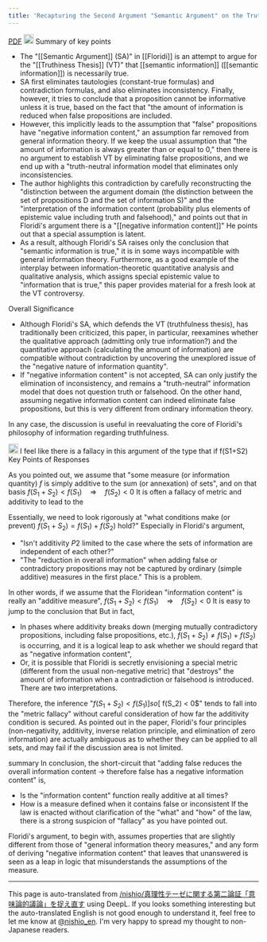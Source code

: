 ```yaml
---
title: 'Recapturing the Second Argument "Semantic Argument" on the Truth Thesis'
---
```


[PDF](https://www2.kansai-u.ac.jp/tetsugak/2024/%E6%A6%8E%E6%9C%AC.pdf)
<img src='https://scrapbox.io/api/pages/nishio-en/o1 Pro/icon' alt='o1 Pro.icon' height="19.5"/>
Summary of key points
- The "[[Semantic Argument]] (SA)" in [[Floridi]] is an attempt to argue for the "[[Truthiness Thesis]] (VT)" that [[semantic information]] ([[semantic information]]) is necessarily true.
- SA first eliminates tautologies (constant-true formulas) and contradiction formulas, and also eliminates inconsistency. Finally, however, it tries to conclude that a proposition cannot be informative unless it is true, based on the fact that "the amount of information is reduced when false propositions are included.
- However, this implicitly leads to the assumption that "false" propositions have "negative information content," an assumption far removed from general information theory. If we keep the usual assumption that "the amount of information is always greater than or equal to 0," then there is no argument to establish VT by eliminating false propositions, and we end up with a "truth-neutral information model that eliminates only inconsistencies.
- The author highlights this contradiction by carefully reconstructing the "distinction between the argument domain (the distinction between the set of propositions D and the set of information S)" and the "interpretation of the information content (probability plus elements of epistemic value including truth and falsehood)," and points out that in Floridi's argument there is a "[[negative information content]]" He points out that a special assumption is latent.
- As a result, although Floridi's SA raises only the conclusion that "semantic information is true," it is in some ways incompatible with general information theory. Furthermore, as a good example of the interplay between information-theoretic quantitative analysis and qualitative analysis, which assigns special epistemic value to "information that is true," this paper provides material for a fresh look at the VT controversy.

Overall Significance
- Although Floridi's SA, which defends the VT (truthfulness thesis), has traditionally been criticized, this paper, in particular, reexamines whether the qualitative approach (admitting only true information?) and the quantitative approach (calculating the amount of information) are compatible without contradiction by uncovering the unexplored issue of the "negative nature of information quantity".
- If "negative information content" is not accepted, SA can only justify the elimination of inconsistency, and remains a "truth-neutral" information model that does not question truth or falsehood. On the other hand, assuming negative information content can indeed eliminate false propositions, but this is very different from ordinary information theory.

In any case, the discussion is useful in reevaluating the core of Floridi's philosophy of information regarding truthfulness.

<img src='https://scrapbox.io/api/pages/nishio-en/nishio/icon' alt='nishio.icon' height="19.5"/>
I feel like there is a fallacy in this argument of the type that if f(S1+S2)<f(S1) then f(S2)<0 for a function f that takes some set S as an argument, what do you think?

<img src='https://scrapbox.io/api/pages/nishio-en/o1 Pro/icon' alt='o1 Pro.icon' height="19.5"/>
Key Points of Responses

As you pointed out, we assume that "some measure (or information quantity) $f$ is simply additive to the sum (or annexation) of sets", and on that basis
$f(S_1 + S_2) < f(S_1) \quad \Longrightarrow \quad f(S_2) < 0$
It is often a fallacy of metric and additivity to lead to the

Essentially, we need to look rigorously at "what conditions make (or prevent) $f(S_1 + S_2) = f(S_1) + f(S_2)$ hold?" Especially in Floridi's argument,
- "Isn't additivity $P2$ limited to the case where the sets of information are independent of each other?"
- "The "reduction in overall information" when adding false or contradictory propositions may not be captured by ordinary (simple additive) measures in the first place."
This is a problem.

In other words, if we assume that the Floridean "information content" is really an "additive measure",
$f(S_1 + S_2) < f(S_1) \quad \Rightarrow \quad f(S_2) < 0$
It is easy to jump to the conclusion that But in fact,
- In phases where additivity breaks down (merging mutually contradictory propositions, including false propositions, etc.), $f(S_1 + S_2) \neq f(S_1) + f(S_2)$ is occurring, and it is a logical leap to ask whether we should regard that as "negative information content",
- Or, it is possible that Floridi is secretly envisioning a special metric (different from the usual non-negative metric) that "destroys" the amount of information when a contradiction or falsehood is introduced.
There are two interpretations.

Therefore, the inference "$f(S_1 + S_2) < f(S_1)] so [$ f(S_2) < 0$" tends to fall into the "metric fallacy" without careful consideration of how far the additivity condition is secured. As pointed out in the paper, Floridi's four principles (non-negativity, additivity, inverse relation principle, and elimination of zero information) are actually ambiguous as to whether they can be applied to all sets, and may fail if the discussion area is not limited.

summary
In conclusion, the short-circuit that "adding false reduces the overall information content → therefore false has a negative information content" is,
- Is the "information content" function really additive at all times?
- How is a measure defined when it contains false or inconsistent
If the law is enacted without clarification of the "what" and "how" of the law, there is a strong suspicion of "fallacy" as you have pointed out.

Floridi's argument, to begin with, assumes properties that are slightly different from those of "general information theory measures," and any form of deriving "negative information content" that leaves that unanswered is seen as a leap in logic that misunderstands the assumptions of the measure.

---
This page is auto-translated from [/nishio/真理性テーゼに関する第二論証「意味論的議論」を捉え直す](https://scrapbox.io/nishio/真理性テーゼに関する第二論証「意味論的議論」を捉え直す) using DeepL. If you looks something interesting but the auto-translated English is not good enough to understand it, feel free to let me know at [@nishio_en](https://twitter.com/nishio_en). I'm very happy to spread my thought to non-Japanese readers.